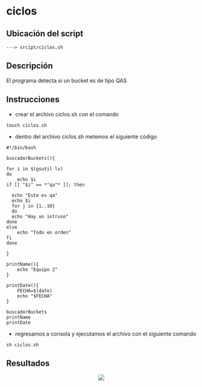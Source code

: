 # ciclos

## Ubicación del script 

```
---> srcipt/ciclos.sh
```

## Descripción

El programa detecta si un bucket es de tipo QAS

## Instrucciones

- crear el archivo ciclos.sh con el comando
```
touch ciclos.sh
```
- dentro del archivo ciclos.sh metemos el siguiente código
```
#!/bin/bash

buscadorBuckets(){

for i in $(gsutil ls)
do
    echo $i
if [[ "$i" == *"qa"* ]]; then
    
  echo "Este es qa"
  echo $i
  for j in {1..10} 
  do
  echo "Hay un intruso"
done
else
    echo "Todo en orden"
fi
done

}

printName(){
    echo "Equipo 2"
}

printDate(){
    FECHA=$(date)
    echo "$FECHA"
}

buscadorBuckets
printName
printDate
```
- regresamos a consola y ejecutamos el archivo con el siguiente comando

```
sh ciclos.sh
```

## Resultados

<p align="center">
    <image
    src="img/ciclos.png">
</p>


